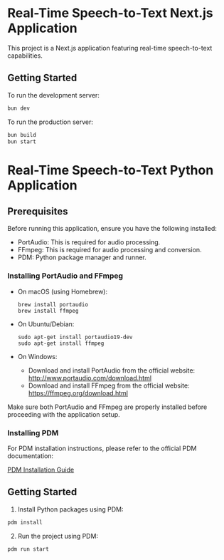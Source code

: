 # Real-Time Speech-to-Text Next.js Application

This project is a Next.js application featuring real-time speech-to-text capabilities.

## Getting Started

To run the development server:

```bash
bun dev
```

To run the production server:

```bash
bun build
bun start
```

# Real-Time Speech-to-Text Python Application

## Prerequisites

Before running this application, ensure you have the following installed:

- PortAudio: This is required for audio processing.
- FFmpeg: This is required for audio processing and conversion.
- PDM: Python package manager and runner.

### Installing PortAudio and FFmpeg

- On macOS (using Homebrew):

  ```
  brew install portaudio
  brew install ffmpeg
  ```

- On Ubuntu/Debian:

  ```
  sudo apt-get install portaudio19-dev
  sudo apt-get install ffmpeg
  ```

- On Windows:
  - Download and install PortAudio from the official website: http://www.portaudio.com/download.html
  - Download and install FFmpeg from the official website: https://ffmpeg.org/download.html

Make sure both PortAudio and FFmpeg are properly installed before proceeding with the application setup.

### Installing PDM

For PDM installation instructions, please refer to the official PDM documentation:

[PDM Installation Guide](https://pdm-project.org/en/latest/)

## Getting Started

1. Install Python packages using PDM:

```bash
pdm install
```

2. Run the project using PDM:

```bash
pdm run start
```
